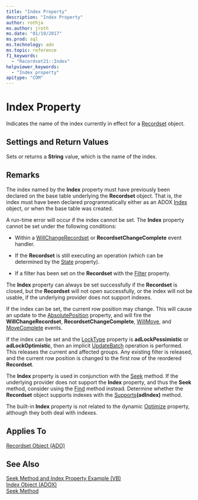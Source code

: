 ```yaml
---
title: "Index Property"
description: "Index Property"
author: rothja
ms.author: jroth
ms.date: "01/19/2017"
ms.prod: sql
ms.technology: ado
ms.topic: reference
f1_keywords:
  - "Recordset21::Index"
helpviewer_keywords:
  - "Index property"
apitype: "COM"
---
```

# Index Property
Indicates the name of the index currently in effect for a [Recordset](./recordset-object-ado.md) object.  
  
## Settings and Return Values  
 Sets or returns a **String** value, which is the name of the index.  
  
## Remarks  
 The index named by the **Index** property must have previously been declared on the base table underlying the **Recordset** object. That is, the index must have been declared programmatically either as an ADOX [Index](../adox-api/index-object-adox.md) object, or when the base table was created.  
  
 A run-time error will occur if the index cannot be set. The **Index** property cannot be set under the following conditions:  
  
-   Within a [WillChangeRecordset](./willchangerecordset-and-recordsetchangecomplete-events-ado.md) or **RecordsetChangeComplete** event handler.  
  
-   If the **Recordset** is still executing an operation (which can be determined by the [State](./state-property-ado.md) property).  
  
-   If a filter has been set on the **Recordset** with the [Filter](./filter-property.md) property.  
  
 The **Index** property can always be set successfully if the **Recordset** is closed, but the **Recordset** will not open successfully, or the index will not be usable, if the underlying provider does not support indexes.  
  
 If the index can be set, the current row position may change. This will cause an update to the [AbsolutePosition](./absoluteposition-property-ado.md) property, and will fire the **WillChangeRecordset**, **RecordsetChangeComplete**, [WillMove](./willmove-and-movecomplete-events-ado.md), and [MoveComplete](./willmove-and-movecomplete-events-ado.md) events.  
  
 If the index can be set and the [LockType](./locktype-property-ado.md) property is **adLockPessimistic** or **adLockOptimistic**, then an implicit [UpdateBatch](./updatebatch-method.md) operation is performed. This releases the current and affected groups. Any existing filter is released, and the current row position is changed to the first row of the reordered **Recordset**.  
  
 The **Index** property is used in conjunction with the [Seek](./seek-method.md) method. If the underlying provider does not support the **Index** property, and thus the **Seek** method, consider using the [Find](./find-method-ado.md) method instead. Determine whether the **Recordset** object supports indexes with the [Supports](./supports-method.md)**(adIndex)** method.  
  
 The built-in **Index** property is not related to the dynamic [Optimize](./optimize-property-dynamic-ado.md) property, although they both deal with indexes.  
  
## Applies To  
 [Recordset Object (ADO)](./recordset-object-ado.md)  
  
## See Also  
 [Seek Method and Index Property Example (VB)](./seek-method-and-index-property-example-vb.md)   
 [Index Object (ADOX)](../adox-api/index-object-adox.md)   
 [Seek Method](./seek-method.md)